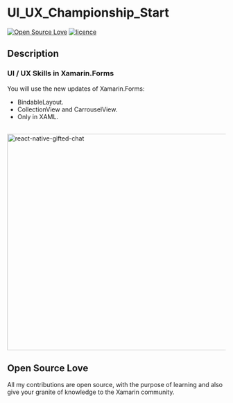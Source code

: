 # UI_UX_Championship_Start
[![Open Source Love](https://badges.frapsoft.com/os/v1/open-source.svg?v=103)](#Open-Source-Love) [![licence](https://img.shields.io/badge/license-MIT-blue.svg?style=flat-square)](https://github.com/monetelli/UI_UX_Championship_Start/blob/master/LICENSE.md)

## Description

### UI / UX Skills in Xamarin.Forms

You will use the new updates of Xamarin.Forms:

- BindableLayout.
- CollectionView and CarrouselView.
- Only in XAML.

  <img alt="react-native-gifted-chat" src="https://github.com/monetelli/UI_UX_Championship_Start/blob/master/Images/CollectionViewAndVisual.gif" width="960" height="500" />
 </a>

## Open Source Love

All my contributions are open source, with the purpose of learning and also give your granite of knowledge to the Xamarin community.

